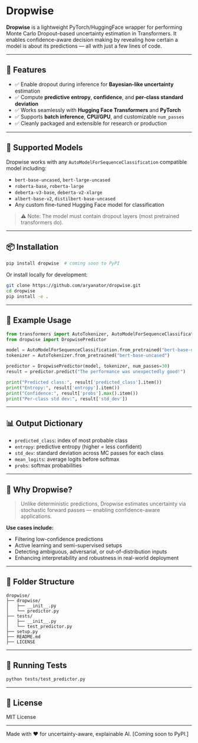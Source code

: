 # Dropwise

**Dropwise** is a lightweight PyTorch/HuggingFace wrapper for performing Monte Carlo Dropout–based uncertainty estimation in Transformers. It enables confidence-aware decision making by revealing how certain a model is about its predictions — all with just a few lines of code.

---

## 🚀 Features

- ✅ Enable dropout during inference for **Bayesian-like uncertainty** estimation
- ✅ Compute **predictive entropy**, **confidence**, and **per-class standard deviation**
- ✅ Works seamlessly with **Hugging Face Transformers** and **PyTorch**
- ✅ Supports **batch inference**, **CPU/GPU**, and customizable `num_passes`
- ✅ Cleanly packaged and extensible for research or production

---

## 🤖 Supported Models

Dropwise works with any `AutoModelForSequenceClassification` compatible model including:

- `bert-base-uncased`, `bert-large-uncased`
- `roberta-base`, `roberta-large`
- `deberta-v3-base`, `deberta-v2-xlarge`
- `albert-base-v2`, `distilbert-base-uncased`
- Any custom fine-tuned Hugging Face model for classification

> ⚠️ Note: The model must contain dropout layers (most pretrained transformers do).

---

## 📦 Installation

```bash
pip install dropwise  # coming soon to PyPI
```

Or install locally for development:

```bash
git clone https://github.com/aryanator/dropwise.git
cd dropwise
pip install -e .
```

---

## 🧠 Example Usage

```python
from transformers import AutoTokenizer, AutoModelForSequenceClassification
from dropwise import DropwisePredictor

model = AutoModelForSequenceClassification.from_pretrained("bert-base-uncased")
tokenizer = AutoTokenizer.from_pretrained("bert-base-uncased")

predictor = DropwisePredictor(model, tokenizer, num_passes=30)
result = predictor.predict("The performance was unexpectedly good!")

print("Predicted class:", result['predicted_class'].item())
print("Entropy:", result['entropy'].item())
print("Confidence:", result['probs'].max().item())
print("Per-class std dev:", result['std_dev'])
```

---

## 📊 Output Dictionary

- `predicted_class`: index of most probable class
- `entropy`: predictive entropy (higher = less confident)
- `std_dev`: standard deviation across MC passes for each class
- `mean_logits`: average logits before softmax
- `probs`: softmax probabilities

---

## 🧠 Why Dropwise?

> Unlike deterministic predictions, Dropwise estimates uncertainty via stochastic forward passes — enabling confidence-aware applications.

**Use cases include:**

- Filtering low-confidence predictions
- Active learning and semi-supervised setups
- Detecting ambiguous, adversarial, or out-of-distribution inputs
- Enhancing interpretability and robustness in real-world deployment

---

## 📂 Folder Structure

```
dropwise/
├── dropwise/
│   ├── __init__.py
│   └── predictor.py
├── tests/
│   ├── __init__.py
│   └── test_predictor.py
├── setup.py
├── README.md
├── LICENSE
```

---

## 🧪 Running Tests

```bash
python tests/test_predictor.py
```

---

## 📝 License

MIT License

---

Made with ❤️ for uncertainty-aware, explainable AI. [Coming soon to PyPI.]
